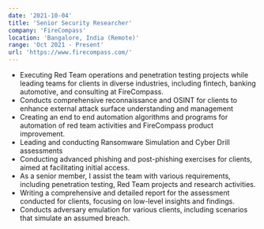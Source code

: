```yaml
---
date: '2021-10-04'
title: 'Senior Security Researcher'
company: 'FireCompass'
location: 'Bangalore, India (Remote)'
range: 'Oct 2021 - Present'
url: 'https://www.firecompass.com/'
---
```


- Executing Red Team operations and penetration testing projects while leading teams for clients in diverse industries, including fintech, banking automotive, and consulting at FireCompass.
- Conducts comprehensive reconnaissance and OSINT for clients to enhance external attack surface understanding and management
- Creating an end to end automation algorithms and programs for automation of red team activities and FireCompass product improvement. 
- Leading and conducting Ransomware Simulation and Cyber Drill assessments
- Conducting advanced phishing and post-phishing exercises for clients, aimed at facilitating initial access. 
- As a senior member, I assist the team with various requirements, including penetration testing, Red Team projects and research activities. 
- Writing a comprehensive and detailed report for the assessment conducted for clients, focusing on low-level insights and findings. 
- Conducts adversary emulation for various clients, including scenarios that simulate an assumed breach.
